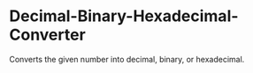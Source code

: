 # Decimal-Binary-Hexadecimal-Converter
Converts the given number into decimal, binary, or hexadecimal.
